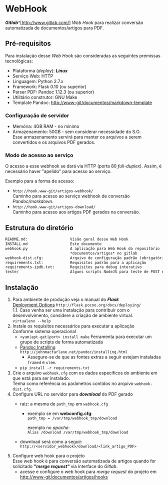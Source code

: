 WebHook
=======

***Gitlab***^[http://www.gitlab.com/] *Web Hook* para realizar conversão automatizada de documentos/artigos para PDF.

Pré-requisitos
--------------

Para instalação desse *Web Hook* são consideradas as seguintes premissas tecnológicas:

- Plataforma (*deploy*): ***Linux***
- Serviço Web: HTTP
- Linguagem: Python 2.7.x
- Framework: Flask 0.10 (ou superior)
- Parser PDF: Pandoc 1.12.3 (ou superior)
- Utilitário construtor: GNU Make
- Template Pandoc: <http://www-git/documentos/markdown-template>

### Configuração de servidor

- Memória: 4GB RAM - no mínimo
- Armazenamento: 50GB - sem considerar necessidade do S.O.  
  Esse armazenamento servirá para manter os arquivos a serem convertidos e os arquivos PDF gerados.

### Modo de acesso ao serviço

O acesso a esse webhook se dará via HTTP (porta 80 *full-duplex*). Assim, é necessário haver "apelido" para acesso ao serviço.

Exemplo para a forma de acesso:

- ```http://hook.www-git/artigos-webhook/```  
  Caminho para acesso ao serviço webhook de conversão *Pandoc/markdown*.
- ```http://hook.www-git/artigos-download/```  
  Caminho para acesso aos artigos PDF gerados na conversão.

Estrutura do diretório
----------------------

```texinfo
README.md:                   Visão geral desse Web Hook
INSTALL.md                   Este documento
webhook.py                   A aplicação para Web Hook do repositório
                             *documentos/artigos* no gitlab
webhook-dist.cfg:            Arquivo de configuração padrão (obrigatório)
requirements.txt:            Requisitos padrão para a aplicação
requirements-ipdb.txt:       Requisitos para debug interativo
teste/                       Alguns scripts NodeJS para teste de POST neste hook

```

Instalação
----------

1. Para ambiente de produção veja o manual do ***Flask***  
   [Deployment Options](<http://flask.pocoo.org/docs/deploying/>) ```http://flask.pocoo.org/docs/deploying/```  
   1.1. Caso venha ser uma instalação para contribuir com o desenvolvimento, considere a criação de ambiente virtual.  
      ```virtualenv --help```
1. Instale os requisitos necessários para executar a aplicação  
   Conforme sistema operacional  
   - ```<yum|apt-get|port> install make```  Ferramenta para executar um grupo de scripts de forma automatizada
   - [Pandoc Installing](<http://johnmacfarlane.net/pandoc/installing.html>) ```http://johnmacfarlane.net/pandoc/installing.html```
     - Assegure-se de que as fontes extras a seguir estejam instaladas  
       ```framed``` e ```ulem```.
   - ```pip install -r requirements.txt```  
1. Crie o arquivo ```webhook.cfg``` com os dados específicos do ambiente em que está para ser instalado.  
   Tenha como referência os parâmetros contidos no arquivo ```webhook-dist.cfg```.
1. Configure URL no servidor para ***download*** do PDF gerado
   - raiz: a mesma de ```path_tmp``` em ```webhook.cfg```
     - exemplo se em **webconfig.cfg**:  
       ```path_tmp = /var/tmp/webhook_tmp/download```

       exemplo no *apache*:  
       ```Alias /download /var/tmp/webhook_tmp/download```

   - download será como a seguir:
     ```http://<servidor_webhook>/download/<link_artigo_PDF>```
1. Configure web hook para o projeto  
   Esse web hook é para conversão automatizada de artigos quando for solicitado ***"merge request"*** via interface do *Gitlab*.
   - acesse e configure o web hook para *merge request* do projeto em <http://www-git/documentos/artigos/hooks>